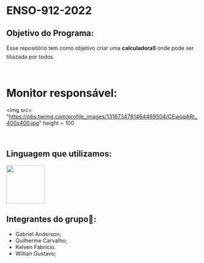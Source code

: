 # ENSO-912-2022

## Objetivo do Programa:
Esse repositório tem como objetivo criar uma **calculadora**🖩  onde pode ser tiliazada por todos.

<br>

# Monitor responsável:
<img src= "https://pbs.twimg.com/profile_images/1316734781464469504/CEwoqARr_400x400.jpg" height = 100

<br>

## Linguagem que utilizamos:
<img src= "https://marcas-logos.net/wp-content/uploads/2020/11/Java-logo.png" height = 100>

<br>

## Integrantes do grupo🧍:
- Gabriel Anderson;
- Guilherme Carvalho;
- Kelven Fabrício.
- Willian Gustavo;

